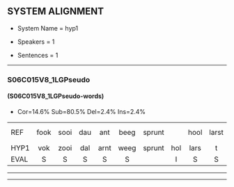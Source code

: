 
## SYSTEM ALIGNMENT

- System Name = hyp1

- Speakers = 1

- Sentences = 1

---

### S06C015V8_1LGPseudo

#### (S06C015V8_1LGPseudo-words)

- Cor=14.6%	Sub=80.5%	Del=2.4%	Ins=2.4%

|  |  |  |  |  |  |  |  |  |  |  |  |  |  |  |  |  |  |  |  |  |  |  |  |  |  |  |  |  |  |  |  |  |  |  |  |  |  |  |  |  |  |
|:--- |:---:|:---:|:---:|:---:|:---:|:---:|:---:|:---:|:---:|:---:|:---:|:---:|:---:|:---:|:---:|:---:|:---:|:---:|:---:|:---:|:---:|:---:|:---:|:---:|:---:|:---:|:---:|:---:|:---:|:---:|:---:|:---:|:---:|:---:|:---:|:---:|:---:|:---:|:---:|:---:|:---:|
| REF | fook | sooi | dau | ant | beeg | sprunt |  | hool | larst | vout | zwoei | fam | vaap | sprieuw*(spreeuw) | keng | swoers | doer | plirt | jien | blard | guul | hoekt | neeuw | noork | vid | zans*(zand) | leum | haans | spaai | sjalt | heik | sank | roen | frijk | eem | schard | grek | dron | snaaf | stuid*(snuit) | *s |
| HYP1 | vok | zooi | dal | arnt | weeg | sprunt | hol | lars | t | volt | so | fandgrugt | vap | spreen | ken | swoers | doer | leerd | jin | bwart | geel | hoekt | neew | nork | vit | san | lem | hans | spy | sjolt | hek | sank | groen | freijk | één | shart | grik | dron |  | snaf | sna |
| EVAL | S | S | S | S | S |  | I | S | S | S | S | S | S | S | S |  |  | S | S | S | S |  | S | S | S | S | S | S | S | S | S |  | S | S | S | S | S |  | D | S | S |
---

---
